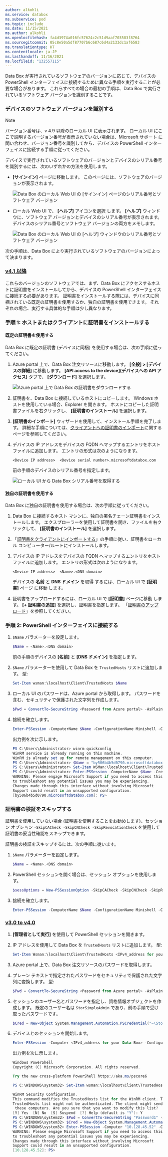 ```yaml
---
author: alkohli
ms.service: databox
ms.subservice: pod
ms.topic: include
ms.date: 11/15/2021
ms.author: alkohli
ms.openlocfilehash: fa4d3974a016fc57624c2c51d9aaf703583f8764
ms.sourcegitcommit: 05c8e50a5df87707b6c687c6d4a2133dc1af6583
ms.translationtype: HT
ms.contentlocale: ja-JP
ms.lasthandoff: 11/16/2021
ms.locfileid: "132557115"
---
```

Data Box が実行されているソフトウェアのバージョンに応じて、デバイスの PowerShell インターフェイスに接続するために異なる手順を実行することが必要な場合があります。 これらすべての場合の最初の手順は、Data Box で実行されているソフトウェア バージョンを識別することです。

### <a name="identify-software-version-of-the-device"></a>デバイスのソフトウェア バージョンを識別する

> [!NOTE]
> バージョン番号は、v 4.9 以降のローカル UI に表示されます。 ローカル UI にここで説明するバージョン番号が表示されていない場合は、Microsoft サポート に問い合わせ、バージョン番号を識別してから、デバイスの PowerShell インターフェイスに接続する手順に従ってください。

デバイスで実行されているソフトウェアのバージョンとデバイスのシリアル番号を識別するには、次のいずれかの方法を使用します。

 - **[サインイン]** ページに移動します。 このページには、ソフトウェアのバージョンが表示されます。
 
    ![Data Box のローカル Web UI の [サインイン] ページのシリアル番号とソフトウェア バージョン](media/data-box-connect-powershell-interface/device-serial-number-software-version-sign-in-local-ui.png)

 - ローカル Web UI で、 **[ヘルプ]** アイコンを選択 します。 **[ヘルプ]** ウィンドウに、ソフトウェア バージョンとデバイスのシリアル番号が表示されます。 デバイスのシリアル番号とソフトウェア バージョンの両方をメモします。
 
    ![Data Box のローカル Web UI の [ヘルプ] ウィンドウのシリアル番号とソフトウェア バージョン](media/data-box-connect-powershell-interface/device-serial-number-software-version-help-pane-local-ui.png)



次の手順は、Data Box により実行されているソフトウェアのバージョンによって決まります。
 
### <a name="v41-and-later"></a>[v4.1 以降](#tab/c)

これらのバージョンのソフトウェアでは、まず、Data Box にアクセスするホストに証明書をインストールしてから、デバイスの PowerShell インターフェイスに接続する必要があります。 証明書をインストールする際には、デバイスに同梱されている既定の証明書を使用するか、独自の証明書を使用できます。 それぞれの場合、実行する具体的な手順は少し異なります。


### <a name="step-1-install-certificate-on-host-or-client"></a>手順 1: ホストまたはクライアントに証明書をインストールする

#### <a name="use-default-certificates"></a>既定の証明書を使用する 

Data Box に既定の証明書 (デバイスに同梱) を使用する場合は、次の手順に従ってください。

1. Azure portal 上で、Data Box 注文リソースに移動します。 **[全般] > [デバイスの詳細]** に移動します。 **[API access to the device]\(デバイスへの API アクセス\)** タブで、 **[ダウンロード]** を選択します。

    ![Azure portal 上で Data Box の証明書をダウンロードする](media/data-box-connect-powershell-interface/download-certificate-data-box-portal.png)

1. 証明書を、Data Box に接続しているホストにコピーします。 Windows ホストを使用している場合、Explorer を開きます。 ホストにコピーした証明書ファイルを右クリックし、 **[証明書のインストール]** を選択します。 

1. **[証明書のインポート]** ウィザードを使用して、インストール手順を完了します。 詳細な手順については、[クライアントへの証明書のインポート](../articles/databox/data-box-bring-your-own-certificates.md#import-certificates-to-client)に関するページを参照してください。 

1. デバイスの IP アドレスをデバイスの FQDN へマップするエントリをホスト ファイルに追加します。 エントリの形式は次のようになります。 

    `<Device IP address>  <Device serial number>.microsoftdatabox.com`

    前の手順のデバイスのシリアル番号を指定します。 

    ![ローカル UI から Data Box シリアル番号を取得する](media/data-box-connect-powershell-interface/get-device-serial-number-portal.png)
 

#### <a name="use-your-own-certificates"></a>独自の証明書を使用する 

Data Box に独自の証明書を使用する場合は、次の手順に従ってください。
 
1. Data Box に接続するホスト マシンに、独自の署名チェーン証明書をインストールします。 エクスプローラーを使用して証明書を開き、ファイルを右クリックして、 **[証明書のインストール]** を選択します。 
1. 「[証明書をクライアントにインポートする](../articles/databox/data-box-bring-your-own-certificates.md#import-certificates-to-client)」の手順に従い、証明書をローカル コンピューター/ルートにインストールします。 
1. デバイスの IP アドレスをデバイスの FQDN へマップするエントリをホスト ファイルに追加します。 エントリの形式は次のようになります。 

    `<Device IP address>  <Name>.<DNS domain>` 

    デバイスの **名前** と **DNS ドメイン** を取得 するには、ローカル UI で **[証明書]** ページ に移動 します。 
1. 証明書をアップロードするには、ローカル UI で **[証明書]** ページに移動 します。 **[+ 証明書の追加]** を選択し、証明書を指定します。 「[証明書のアップロード](../articles/databox/data-box-bring-your-own-certificates.md#add-certificates-to-device)」を参照してください。
 

### <a name="step-2-connect-to-the-powershell-interface"></a>手順 2: PowerShell インターフェイスに接続する


1. `$Name` パラメーターを設定します。

    ```powershell
    $Name = <Name>.<DNS domain>
    ```
    前の手順のデバイスの **[名前]** と **[DNS ドメイン]** を指定します。

1. `$Name` パラメーターを使用して Data Box を `TrustedHosts` リストに追加します。 型:
 
    ```powershell
    Set-Item wsman:\localhost\Client\TrustedHosts $Name 
    ```

1. ローカル UI のパスワードは、Azure portal から取得します。 パスワードを含む、セキュリティで保護された文字列を作成します。

    ```powershell
    $Pwd = ConvertTo-SecureString <Password from Azure portal> -AsPlainText -Force 
    ```
   <!--

    ```powershell
    $Cred = New-Object System.Management.Automation.PSCredential("<ipv4_address of databox>\StorSimpleAdmin",$Pwd) 
    ```-->

1. 接続を確立します。

    ```powershell
    Enter-PSSession -ComputerName $Name -ConfigurationName Minishell -Credential ~\StorSimpleAdmin -UseSSL  
    ```
    出力例を次に示します。

    ```powershell
    PS C:\Users\Administrator> winrm quickconfig
    WinRM service is already running on this machine.
    WinRM is already set up for remote management on this computer.
    PS C:\Users\Administrator> $Name = "by506b4b5d0790.microsoftdatabox.com"
    PS C:\Users\Administrator> Set-Item WSMan:\localhost\Client\TrustedHosts $Name -Concatenate -Force
    PS C:\Users\Administrator> Enter-PSSession -ComputerName $Name -Credential ~\StorSimpleAdmin -ConfigurationName Minishell -UseSSL
    WARNING: Please engage Microsoft Support if you need to access this interface
    to troubleshoot any potential issues you may be experiencing.
    Changes made through this interface without involving Microsoft
    Support could result in an unsupported configuration.
    [by506b4b5d0790.microsoftdatabox.com]: PS>
    ```

### <a name="skip-certificate-validation"></a>証明書の検証をスキップする

証明書を使用していない場合 (証明書を使用することをお勧めします)、セッション オプション `-SkipCACheck -SkipCNCheck -SkipRevocationCheck` を使用して証明書の妥当性確認をスキップできます。

証明書の検証をスキップするには、次の手順に従います。

1. `$Name` パラメーターを設定します。

    ```powershell
    $Name = <Name>.<DNS domain>
    ```
 
1. PowerShell セッションを開く場合は、セッション オプションを使用します。

    ```powershell
    $sessOptions = New-PSSessionOption -SkipCACheck -SkipCNCheck -SkipRevocationCheck 
    ```
1. 接続を確立します。

    ```powershell
    Enter-PSSession -ComputerName $Name -ConfigurationName Minishell -Credential ~\StorSimpleAdmin -UseSSL -SessionOption $sessOptions 
    ```

### <a name="v30-to-v40"></a>[v3.0 to v4.0](#tab/b)

1. **[管理者として実行]** を使用して PowerShell セッションを開きます。 
1. IP アドレスを使用して Data Box を `TrustedHosts` リストに追加します。 型:

    ```powershell
    Set-Item Wsman:\localhost\Client\TrustedHosts <IPv4_address for your Data Box> 
    ``` 

1. Azure portal 上で、Data Box 注文リソースのパスワードを取得します。 

1. プレーン テキストで指定されたパスワードをセキュリティで保護された文字列に変換します。 型:

    ```powershell
    $Pwd = ConvertTo-SecureString <Password from Azure portal> -AsPlainText -Force 
    ```
1. セッションのユーザー名とパスワードを指定し、資格情報オブジェクトを作成します。 既定のユーザー名は `StorSimpleAdmin` であり、前の手順で受け取ったパスワードです。

    ```powershell
    $Cred = New-Object System.Management.Automation.PSCredential("~\StorSimpleAdmin",$Pwd)
    ``` 
1. デバイスとのセッションを開始します。

    ```powershell
    Enter-PSSession -Computer <IPv4_address for your Data Box> -ConfigurationName Minishell -Credential $Cred 
    ```

    出力例を次に示します。
    
    ```powershell
    Windows PowerShell
    Copyright (C) Microsoft Corporation. All rights reserved.
    
    Try the new cross-platform PowerShell https://aka.ms/pscore6
    
    PS C:\WINDOWS\system32> Set-Item wsman:\localhost\Client\TrustedHosts "10.128.45.52"
    
    WinRM Security Configuration.
    This command modifies the TrustedHosts list for the WinRM client. The computers in the
    TrustedHosts list might not be authenticated. The client might send credential information to
     these computers. Are you sure that you want to modify this list?
    [Y] Yes  [N] No  [S] Suspend  [?] Help (default is "Y"): Y
    PS C:\WINDOWS\system32> $Pwd = ConvertTo-SecureString "Password1" -AsPlainText -Force
    PS C:\WINDOWS\system32> $Cred = New-Object System.Management.Automation.PSCredential("~\StorSimpleAdmin",$Pwd)
    PS C:\WINDOWS\system32> Enter-PSSession -Computer "10.128.45.52" -ConfigurationName Minishell -Credential $Cred
    WARNING: Please engage Microsoft Support if you need to access this interface
    to troubleshoot any potential issues you may be experiencing.
    Changes made through this interface without involving Microsoft
    Support could result in an unsupported configuration.
    [10.128.45.52]: PS>
    ```




  

